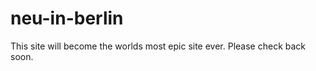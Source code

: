 neu-in-berlin
=============

This site will become the worlds most epic site ever. Please check back soon.
